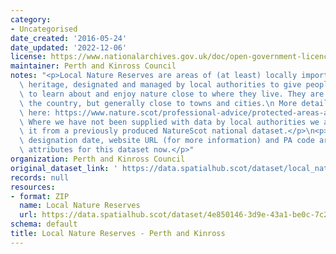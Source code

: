 ```yaml
---
category:
- Uncategorised
date_created: '2016-05-24'
date_updated: '2022-12-06'
license: https://www.nationalarchives.gov.uk/doc/open-government-licence/version/3/
maintainer: Perth and Kinross Council
notes: "<p>Local Nature Reserves are areas of (at least) locally important natural\
  \ heritage, designated and managed by local authorities to give people better opportunities\
  \ to learn about and enjoy nature close to where they live. They are found across\
  \ the country, but generally close to towns and cities.\n More details are available\
  \ here: https://www.nature.scot/professional-advice/protected-areas-and-species/protected-areas/local-designations/local-nature-reserves\n\
  \ Where we have not been supplied with data by local authorities we are extracting\
  \ it from a previously produced NatureScot national dataset.</p>\n<p>Site name,\
  \ designation date, website URL (for more information) and PA code are all mandatory\
  \ attributes for this dataset now.</p>"
organization: Perth and Kinross Council
original_dataset_link: ' https://data.spatialhub.scot/dataset/local_nature_reserves-pk'
records: null
resources:
- format: ZIP
  name: Local Nature Reserves
  url: https://data.spatialhub.scot/dataset/4e850146-3d9e-43a1-be0c-7c23a057470c/resource/b423bce0-4284-4568-8244-f1b759463012/download/lnr_perth_and_kinross.zip
schema: default
title: Local Nature Reserves - Perth and Kinross
---
```

